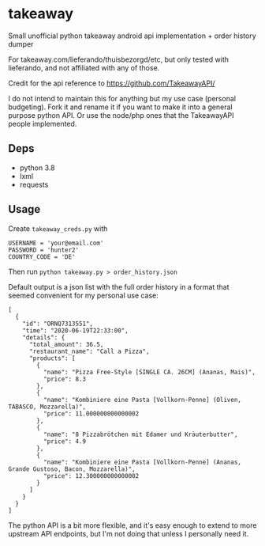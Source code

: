 # takeaway

Small unofficial python takeaway android api implementation + order history
dumper

For takeaway.com/lieferando/thuisbezorgd/etc, but only tested with lieferando,
and not affiliated with any of those.

Credit for the api reference to https://github.com/TakeawayAPI/

I do not intend to maintain this for anything but my use case (personal
budgeting). Fork it and rename it if you want to make it into a general purpose
python API. Or use the node/php ones that the TakeawayAPI people implemented.

## Deps

* python 3.8
* lxml
* requests

## Usage

Create `takeaway_creds.py` with

    USERNAME = 'your@email.com'
    PASSWORD = 'hunter2'
    COUNTRY_CODE = 'DE'

Then run `python takeaway.py > order_history.json`

Default output is a json list with the full order history in a format that
seemed convenient for my personal use case:

    [
      {
        "id": "ORNQ7313551",
        "time": "2020-06-19T22:33:00",
        "details": {
          "total_amount": 36.5,
          "restaurant_name": "Call a Pizza",
          "products": [
            {
              "name": "Pizza Free-Style [SINGLE CA. 26CM] (Ananas, Mais)",
              "price": 8.3
            },
            {
              "name": "Kombiniere eine Pasta [Vollkorn-Penne] (Oliven, TABASCO, Mozzarella)",
              "price": 11.000000000000002
            },
            {
              "name": "8 Pizzabrötchen mit Edamer und Kräuterbutter",
              "price": 4.9
            },
            {
              "name": "Kombiniere eine Pasta [Vollkorn-Penne] (Ananas, Grande Gustoso, Bacon, Mozzarella)",
              "price": 12.300000000000002
            }
          ]
        }
      }
    ]

The python API is a bit more flexible, and it's easy enough to extend to more
upstream API endpoints, but I'm not doing that unless I personally need it.
